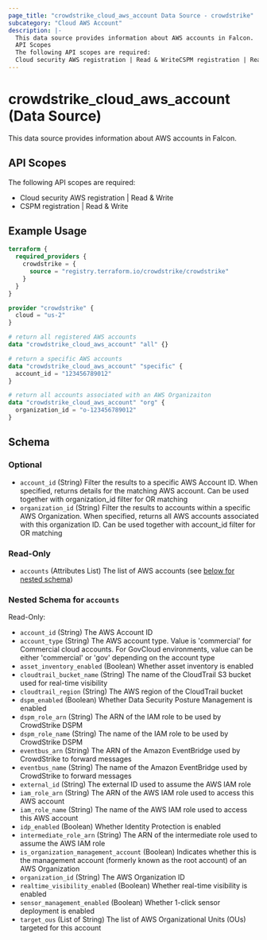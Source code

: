 ```yaml
---
page_title: "crowdstrike_cloud_aws_account Data Source - crowdstrike"
subcategory: "Cloud AWS Account"
description: |-
  This data source provides information about AWS accounts in Falcon.
  API Scopes
  The following API scopes are required:
  Cloud security AWS registration | Read & WriteCSPM registration | Read & Write
---
```


# crowdstrike_cloud_aws_account (Data Source)

This data source provides information about AWS accounts in Falcon.

## API Scopes

The following API scopes are required:

- Cloud security AWS registration | Read & Write
- CSPM registration | Read & Write


## Example Usage

```terraform
terraform {
  required_providers {
    crowdstrike = {
      source = "registry.terraform.io/crowdstrike/crowdstrike"
    }
  }
}

provider "crowdstrike" {
  cloud = "us-2"
}

# return all registered AWS accounts
data "crowdstrike_cloud_aws_account" "all" {}

# return a specific AWS accounts
data "crowdstrike_cloud_aws_account" "specific" {
  account_id = "123456789012"
}

# return all accounts associated with an AWS Organizaiton
data "crowdstrike_cloud_aws_account" "org" {
  organization_id = "o-123456789012"
}
```

<!-- schema generated by tfplugindocs -->
## Schema

### Optional

- `account_id` (String) Filter the results to a specific AWS Account ID. When specified, returns details for the matching AWS account. Can be used together with organization_id filter for OR matching
- `organization_id` (String) Filter the results to accounts within a specific AWS Organization. When specified, returns all AWS accounts associated with this organization ID. Can be used together with account_id filter for OR matching

### Read-Only

- `accounts` (Attributes List) The list of AWS accounts (see [below for nested schema](#nestedatt--accounts))

<a id="nestedatt--accounts"></a>
### Nested Schema for `accounts`

Read-Only:

- `account_id` (String) The AWS Account ID
- `account_type` (String) The AWS account type. Value is 'commercial' for Commercial cloud accounts. For GovCloud environments, value can be either 'commercial' or 'gov' depending on the account type
- `asset_inventory_enabled` (Boolean) Whether asset inventory is enabled
- `cloudtrail_bucket_name` (String) The name of the CloudTrail S3 bucket used for real-time visibility
- `cloudtrail_region` (String) The AWS region of the CloudTrail bucket
- `dspm_enabled` (Boolean) Whether Data Security Posture Management is enabled
- `dspm_role_arn` (String) The ARN of the IAM role to be used by CrowdStrike DSPM
- `dspm_role_name` (String) The name of the IAM role to be used by CrowdStrike DSPM
- `eventbus_arn` (String) The ARN of the Amazon EventBridge used by CrowdStrike to forward messages
- `eventbus_name` (String) The name of the Amazon EventBridge used by CrowdStrike to forward messages
- `external_id` (String) The external ID used to assume the AWS IAM role
- `iam_role_arn` (String) The ARN of the AWS IAM role used to access this AWS account
- `iam_role_name` (String) The name of the AWS IAM role used to access this AWS account
- `idp_enabled` (Boolean) Whether Identity Protection is enabled
- `intermediate_role_arn` (String) The ARN of the intermediate role used to assume the AWS IAM role
- `is_organization_management_account` (Boolean) Indicates whether this is the management account (formerly known as the root account) of an AWS Organization
- `organization_id` (String) The AWS Organization ID
- `realtime_visibility_enabled` (Boolean) Whether real-time visibility is enabled
- `sensor_management_enabled` (Boolean) Whether 1-click sensor deployment is enabled
- `target_ous` (List of String) The list of AWS Organizational Units (OUs) targeted for this account
